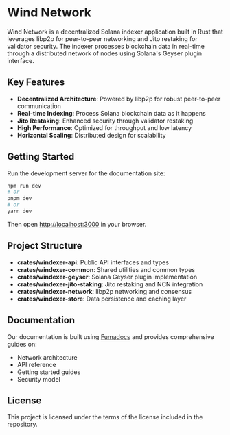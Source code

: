 # Wind Network

Wind Network is a decentralized Solana indexer application built in Rust that leverages libp2p for peer-to-peer networking and Jito restaking for validator security. The indexer processes blockchain data in real-time through a distributed network of nodes using Solana's Geyser plugin interface.

## Key Features

- **Decentralized Architecture**: Powered by libp2p for robust peer-to-peer communication
- **Real-time Indexing**: Process Solana blockchain data as it happens
- **Jito Restaking**: Enhanced security through validator restaking
- **High Performance**: Optimized for throughput and low latency
- **Horizontal Scaling**: Distributed design for scalability

## Getting Started

Run the development server for the documentation site:

```bash
npm run dev
# or
pnpm dev
# or
yarn dev
```

Then open [http://localhost:3000](http://localhost:3000) in your browser.

## Project Structure

- **crates/windexer-api**: Public API interfaces and types
- **crates/windexer-common**: Shared utilities and common types
- **crates/windexer-geyser**: Solana Geyser plugin implementation
- **crates/windexer-jito-staking**: Jito restaking and NCN integration
- **crates/windexer-network**: libp2p networking and consensus
- **crates/windexer-store**: Data persistence and caching layer

## Documentation

Our documentation is built using [Fumadocs](https://fumadocs.vercel.app) and provides comprehensive guides on:

- Network architecture
- API reference
- Getting started guides
- Security model

## License

This project is licensed under the terms of the license included in the repository.
